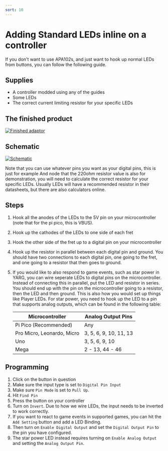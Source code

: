 ```yaml
---
sort: 10
---
```


# Adding Standard LEDs inline on a controller

If you don't want to use APA102s, and just want to hook up normal LEDs from buttons, you can follow the following guide.

## Supplies

- A controller modded using any of the guides
- Some LEDs
- The correct current limiting resistor for your specific LEDs

## The finished product

[![Finished adaptor](/assets/images/inline-led.jpg)](/assets/images/inline-led.jpg)

## Schematic

[![Schematic](/assets/images/led.png)](/assets/images/led.png)

Note that you can use whatever pins you want as your digital pins, this is just for example
And node that the 220ohm resistor value is also for demonstration, you will need to calculate the correct resistor for your specific LEDs.
Usually LEDs will have a recommended resistor in their datasheets, but there are also calculators online.

## Steps

1. Hook all the anodes of the LEDs to the 5V pin on your microcontroller (note that for the pi pico, this is VBUS).
2. Hook up the cathodes of the LEDs to one side of each fret
3. Hook the other side of the fret up to a digital pin on your microcontroller
4. Hook up the resistor in parallel between each digital pin and ground. You should have two connections to each digital pin, one going to the fret, and one going to a resistor that then goes to ground.
5. If you would like to also respond to game events, such as star power in YARG, you can wire seperate LEDs to digital pins on the microcontroller. Instead of connecting this in parallel, put the LED and resistor in series. You should end up with the pin on the microcontroller going to a resistor, then the LED and then ground. This is also how you would set up things like Player LEDs. For star power, you need to hook up the LED to a pin that supports analog outputs, which can be found in the following table:

   | Microcontroller            | Analog Output Pins     |
   | -------------------------- | ---------------------- |
   | Pi Pico (Recommended)      | Any                    |
   | Pro Micro, Leonardo, Micro | 3, 5, 6, 9, 10, 11, 13 |
   | Uno                        | 3, 5, 6, 9, 10         |
   | Mega                       | 2 - 13, 44 - 46        |

## Programming

1. Click on the button in question
2. Make sure the input type is set to `Digital Pin Input`
2. Make sure `Pin Mode` is set to `Pull Up`.
3. Hit `Find Pin`
4. Press the button on your controller
5. Turn on `Invert`. Due to how we wire LEDs, the input needs to be inverted to work correctly.
6. If you want to react to game events in supported games, you can hit the `Add Setting` button and add a LED Binding.
7. Then turn on `Enable Digital Output` and set the `Digital Output Pin` to the pin you have configured.
8. The star power LED instead requires turning on `Enable Analog Output` and setting the `Analog Output Pin`.